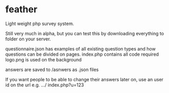 # feather
Light weight php survey system.

Still very much in alpha, but you can test this by downloading everything to folder on your server.

questionnaire.json has examples of all existing question types and how questions can be divided on pages.
index.php contains all code required
logo.png is used on the background

answers are saved to /asnwers as .json files

If you want people to be able to change their answers later on, use an user id on the url e.g. .../
index.php?u=123

